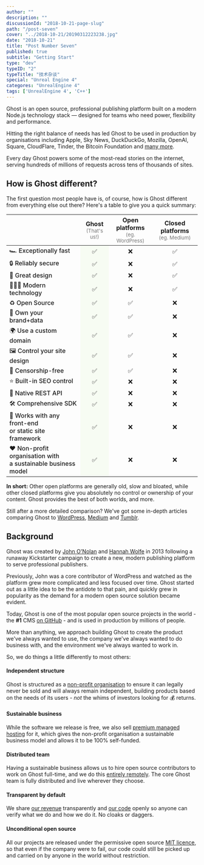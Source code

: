 ```yaml
---
author: ""
description: ""
discussionId: "2018-10-21-page-slug"
path: "/post-seven"
cover: "../2018-10-21/20190312223238.jpg"
date: "2018-10-21"
title: "Post Number Seven"
published: true
subtitle: "Getting Start"
type: "dev"
typeID: "2"
typeTitle: "技术杂谈"
special: "Unreal Engine 4"
categores: "UnrealEngine 4"
tags: ['UnrealEngine 4', 'C++']
---
```


Ghost is an open source, professional publishing platform built on a modern Node.js technology stack — designed for teams who need power, flexibility and performance.

Hitting the right balance of needs has led Ghost to be used in production by organisations including Apple, Sky News, DuckDuckGo, Mozilla, OpenAI, Square, CloudFlare, Tinder, the Bitcoin Foundation and [many more](https://ghost.org/customers/).

Every day Ghost powers some of the most-read stories on the internet, serving hundreds of millions of requests across tens of thousands of sites. 

## How is Ghost different?

The first question most people have is, of course, how is Ghost different from everything else out there? Here's a table to give you a quick summary:

<style>
.features-comparison th:not(:first-child),
.features-comparison td:not(:first-child) {
    text-align: center;
}
.features-comparison td:nth-child(1) {
    font-weight: 500;
}
.features-comparison td:nth-child(2) {
    background: #f7fcf3;
}
</style>

<table class="features-comparison">
    <thead>
        <tr>
            <th></th>
            <th>Ghost<br><small style="text-transform:initial;color:#777;font-weight:400;">(That's us!)</small></th>
            <th>Open platforms<br><small style="text-transform:initial;color:#777;font-weight:400;">(eg. WordPress)</small></th>
            <th>Closed platforms<br><small style="text-transform:initial;color:#777;font-weight:400;">(eg. Medium)</small></th>
        </tr>
    </thead>
    <tbody>
        <tr>
            <td>🏎 Exceptionally fast</td>
            <td>✅</td>
            <td>❌</td>
            <td>✅</td>
        </tr>
        <tr>
            <td>🔒 Reliably secure</td>
            <td>✅</td>
            <td>❌</td>
            <td>✅</td>
        </tr>
        <tr>
            <td>🎨 Great design</td>
            <td>✅</td>
            <td>❌</td>
            <td>✅</td>
        </tr>
        <tr>
            <td>👩🏼‍🚀 Modern technology</td>
            <td>✅</td>
            <td>❌</td>
            <td>✅</td>
        </tr>
        <tr>
            <td>♻️ Open Source</td>
            <td>✅</td>
            <td>✅</td>
            <td>❌</td>
        </tr>
        <tr>
            <td>🏰 Own your brand+data</td>
            <td>✅</td>
            <td>✅</td>
            <td>❌</td>
        </tr>
        <tr>
            <td>🌍 Use a custom domain</td>
            <td>✅</td>
            <td>✅</td>
            <td>❌</td>
        </tr>
        <tr>
            <td>🖼 Control your site design</td>
            <td>✅</td>
            <td>✅</td>
            <td>❌</td>
        </tr>
        <tr>
            <td>🌱 Censorship-free</td>
            <td>✅</td>
            <td>✅</td>
            <td>❌</td>
        </tr>
        <tr>
            <td>⭐️ Built-in SEO control</td>
            <td>✅</td>
            <td>❌</td>
            <td>❌</td>
        </tr>
        <tr>
            <td>🚀 Native REST API</td>
            <td>✅</td>
            <td>❌</td>
            <td>❌</td>
        </tr>
        <tr>
            <td>🛠 Comprehensive SDK</td>
            <td>✅</td>
            <td>❌</td>
            <td>❌</td>
        </tr>
        <tr>
            <td>🤝 Works with any front-end<br>or static site framework</td>
            <td>✅</td>
            <td>❌</td>
            <td>❌</td>
        </tr>
        <tr>
            <td>❤️ Non-profit organisation with<br>a sustainable business model</td>
            <td>✅</td>
            <td>❌</td>
            <td>❌</td>
        </tr>
    </tbody>
</table>

**In short:** Other open platforms are generally old, slow and bloated, while other closed platforms give you absolutely no control or ownership of your content. Ghost provides the best of both worlds, and more.

Still after a more detailed comparison? We've got some in-depth articles comparing Ghost to [WordPress](https://ghost.org/vs/wordpress/), [Medium](https://ghost.org/vs/medium/) and [Tumblr](https://ghost.org/vs/tumblr/).


## Background

Ghost was created by [John O'Nolan](https://twitter.com/johnonolan) and [Hannah Wolfe](https://twitter.com/erisds) in 2013 following a runaway Kickstarter campaign to create a new, modern publishing platform to serve professional publishers.

Previously, John was a core contributor of WordPress and watched as the platform grew more complicated and less focused over time. Ghost started out as a little idea to be the antidote to that pain, and quickly grew in popularity as the demand for a modern open source solution became evident.

Today, Ghost is one of the most popular open source projects in the world - the **#1** CMS [on GitHub](https://github.com/tryghost/ghost) - and is used in production by millions of people. 

More than anything, we approach building Ghost to create the product we've always wanted to use, the company we've always wanted to do business with, and the environment we've always wanted to work in. 

So, we do things a little differently to most others:

#### Independent structure
Ghost is structured as a [non-profit organisation](https://ghost.org/about) to ensure it can legally never be sold and will always remain independent, building products based on the needs of its users - _not_ the whims of investors looking for 💰 returns.

#### Sustainable business

While the software we release is free, we also sell [premium managed hosting](https://ghost.org/pricing/) for it, which gives the non-profit organisation a sustainable business model and allows it to be 100% self-funded.

#### Distributed team

Having a sustainable business allows us to hire open source contributors to work on Ghost full-time, and we do this [entirely remotely](https://ghost.org/about/#careers). The core Ghost team is fully distributed and live wherever they choose.

#### Transparent by default

We share [our revenue](https://ghost.org/about) transparently and [our code](https://github.com/tryghost) openly so anyone can verify what we do and how we do it. No cloaks or daggers. 

#### Unconditional open source

All our projects are released under the permissive open source [MIT licence](https://en.wikipedia.org/wiki/MIT_License), so that even if the company were to fail, our code could still be picked up and carried on by anyone in the world without restriction.